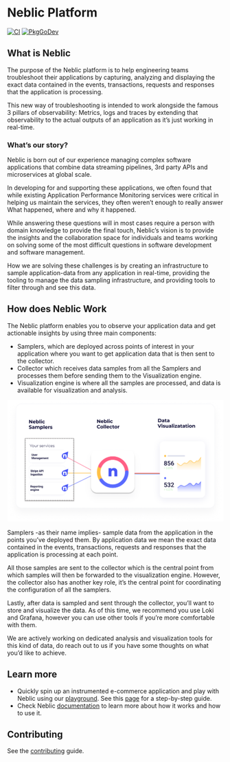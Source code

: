 # Neblic Platform

[![CI](https://github.com/neblic/platform/actions/workflows/ci_checks.yaml/badge.svg?branch=main)](https://github.com/neblic/platform/actions/workflows/ci_checks.yaml?query=branch%3Amain)
[![PkgGoDev](https://pkg.go.dev/badge/platform)](https://pkg.go.dev)


## What is Neblic

<!--what-is-neblic-start-->
The purpose of the Neblic platform is to help engineering teams troubleshoot their applications by capturing, analyzing and displaying the exact data contained in the events, transactions, requests and responses that the application is processing.

This new way of troubleshooting is intended to work alongside the famous 3 pillars of observability: Metrics, logs and traces by extending that observability to the actual outputs of an application as it’s just working in real-time.

### What’s our story?

Neblic is born out of our experience managing complex software applications that combine data streaming pipelines, 3rd party APIs and microservices at global scale.

In developing for and supporting these applications, we often found that while existing Application Performance Monitoring services were critical in helping us maintain the services, they often weren’t enough to really answer What happened, where and why it happened.

While answering these questions will in most cases require a person with domain knowledge to provide the final touch, Neblic’s vision is to provide the insights and the collaboration space for individuals and teams working on solving some of the most difficult questions in software development and software management.

How we are solving these challenges is by creating an infrastructure to sample application-data from any application in real-time, providing the tooling to manage the data sampling infrastructure, and providing tools to filter through and see this data.
<!--what-is-neblic-end-->

## How does Neblic Work

<!--how-does-neblic-work-start-->
The Neblic platform enables you to observe your application data and get actionable insights by using three main components:

* Samplers, which are deployed across points of interest in your application where you want to get application data that is then sent to the collector.
* Collector which receives data samples from all the Samplers and processes them before sending them to the Visualization engine.
* Visualization engine is where all the samples are processed, and data is available for visualization and analysis.

![Architecture overview](./docs/content/assets/imgs/arch-overview.png)

Samplers -as their name implies- sample data from the application in the points you’ve deployed them. By application data we mean the exact data contained in the events, transactions, requests and responses that the application is processing at each point.

All those samples are sent to the collector which is the central point from which samples will then be forwarded to the visualization engine. However, the collector also has another key role, it’s the central point for coordinating the configuration of all the samplers.

Lastly, after data is sampled and sent through the collector, you’ll want to store and visualize the data. As of this time, we recommend you use Loki and Grafana, however you can use other tools if you’re more comfortable with them.

We are actively working on dedicated analysis and visualization tools for this kind of data, do reach out to us if you have some thoughts on what you’d like to achieve.
<!--how-does-neblic-work-end-->

## Learn more

* Quickly spin up an instrumented e-commerce application and play with Neblic using our [playground](https://github.com/neblic/playground). See this [page](https://neblic.github.io/platform/latest/quickstart/playground/) for a step-by-step guide.
* Check Neblic [documentation](https://neblic.github.io/platform) to learn more about how it works and how to use it.

## Contributing

See the [contributing](./CONTRIBUTING.md) guide.